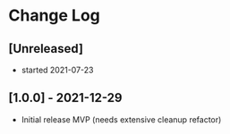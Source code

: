 # Change Log

## [Unreleased]

- started 2021-07-23

## [1.0.0] - 2021-12-29

- Initial release
  MVP (needs extensive cleanup refactor)
